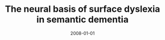 ---
title: "The neural basis of surface dyslexia in semantic dementia"
date: 2008-01-01
authors_string: S. Wilson, S. Brambati, R. Henry, D. Handwerker, F. Agosta, B. Miller, D. Wilkins, J. Ogar, M. Gorno-Tempini
authors:
   - S. Wilson
   - S. Brambati
   - R. Henry
   - D. Handwerker
   - F. Agosta
   - B. Miller
   - D. Wilkins
   - J. Ogar
   - M. Gorno-Tempini
author_ids:
   - daniel_handwerker
journal: 'Brain'
volume: 132
issue: 
pages: 71-86
book_title: ''
publisher: ''
abstract: ''
project_id: 
paper_url: 
doi: 10.1093/brain/awn300
data_loc: ''
code_loc: ''
file: '/assets/publications//assets/publications/'
file_name: '/assets/publications/'
type: journal_article
pub_str: ' (2008) Brain 132: 71-86'
layout: publication 
---